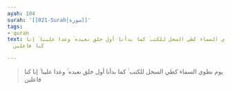 ```yaml
---
ayah: 104
surah: '[[021-Surah|سورة]]'
tags:
- quran
text: يوم نطوي السماء كطي السجل للكتب ۚ كما بدأنا أول خلق نعيده ۚ وعدا علينا ۚ إنا
  كنا فاعلين

---
```

> يوم نطوي السماء كطي السجل للكتب ۚ كما بدأنا أول خلق نعيده ۚ وعدا علينا ۚ إنا كنا فاعلين
